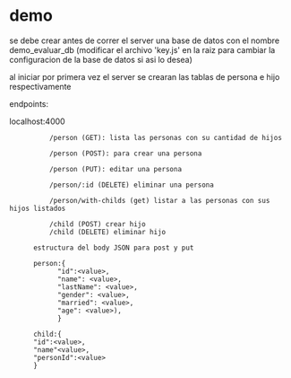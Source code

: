# demo
se debe crear antes de correr el server una base de datos con el nombre demo_evaluar_db (modificar el archivo 'key.js' en la raiz para cambiar la configuracion de la base de datos si asi lo desea)

al iniciar por primera vez el server se crearan las tablas de persona e hijo respectivamente

endpoints:

localhost:4000

              /person (GET): lista las personas con su cantidad de hijos

              /person (POST): para crear una persona
              
              /person (PUT): editar una persona
              
              /person/:id (DELETE) eliminar una persona
              
              /person/with-childs (get) listar a las personas con sus hijos listados
              
              /child (POST) crear hijo
              /child (DELETE) eliminar hijo
              
          estructura del body JSON para post y put
          
          person:{
                "id":<value>,
                "name": <value>,
                "lastName": <value>,
                "gender": <value>,
                "married": <value>,
                "age": <value>),
                }
                
          child:{
          "id":<value>,
          "name"<value>,
          "personId":<value>
          }
